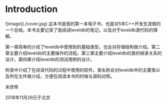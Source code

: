 # Introduction
<div aligen=right>![image](./cover.jpg)
这本书是我的第一本电子书，也是对5年C++开发生涯做的一个总结。本书主要记录了我阅读leveldb的笔记，以及对于leveldb源代码的理解。

第一章简单的介绍了leveldb中使用到的基础类型，也会对存储结构做介绍。第二章主要介绍leveldb的主要操作的流程。第三章主要介绍leveldb的类的继承关系的设计。第四章介绍leveldb的测试用例的设计。

附录中介绍了在阅读代码的过程中使用的软件。类名称会对leveldb中的主要类以及所在文件做介绍，方便在阅读本书的时候与源码对照。


米彦辉

2018年11月26日于北京